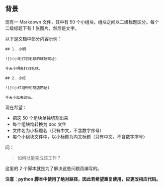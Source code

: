 ## 背景

现有一 Markdown 文件，其中有 50 个小组块，组块之间以二级标题区分。每个二级标题下有 1 张图片，然后是文字。

以下是文档中部分内容示例：

```text
## 1. 小明

![](小明打羽毛球的球场网址)

今天小明去打羽毛球。

## 2. 小红

![](小红逛街的商店网址)

今天小红去逛街。
```

现在希望：

- 把这 50 个组块单独切割出来
- 每个组块均转换为 doc 文件
- 文件名为小标题名（只有中文，不含数字序号）
- 每个小组块文件中，以小标题为内文标题（只有中文，不含数字序号）

问：

> 如何批量完成该工作？

这里的 2 个脚本就是为了解决这些问题而编写的。

**注意：python 脚本中使用了绝对路径，因此若希望重复使用，应更改相应代码。**
